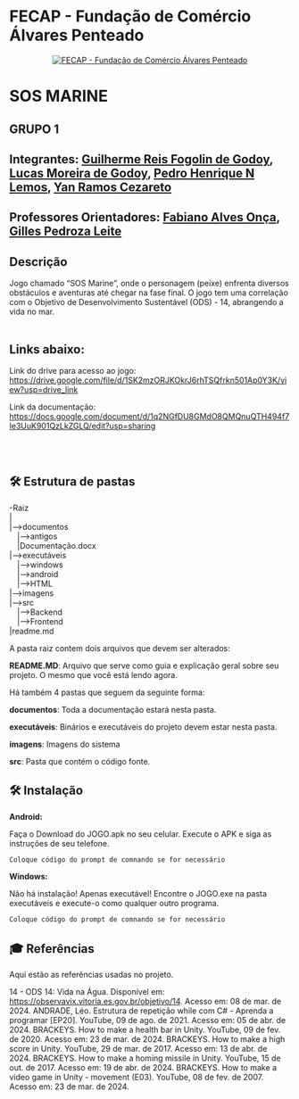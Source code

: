 # FECAP - Fundação de Comércio Álvares Penteado

<p align="center">
<a href= "https://www.fecap.br/"><img src="https://encrypted-tbn0.gstatic.com/images?q=tbn:ANd9GcRhZPrRa89Kma0ZZogxm0pi-tCn_TLKeHGVxywp-LXAFGR3B1DPouAJYHgKZGV0XTEf4AE&usqp=CAU" alt="FECAP - Fundação de Comércio Álvares Penteado" border="0"></a>
</p>

# SOS MARINE

## GRUPO 1

## Integrantes: <a href="https://www.linkedin.com/in/victorbarq/">Guilherme Reis Fogolin de Godoy</a>, <a href="https://www.linkedin.com/in/victorbarq/">Lucas Moreira de Godoy</a>, <a href="https://www.linkedin.com/in/victorbarq/">Pedro Henrique N Lemos</a>, <a href="https://www.linkedin.com/in/victorbarq/">Yan Ramos Cezareto</a>

## Professores Orientadores: <a href="https://www.linkedin.com/in/victorbarq/">Fabiano Alves Onça</a>, <a href="https://www.linkedin.com/in/victorbarq/">Gilles Pedroza Leite</a>

## Descrição

Jogo chamado “SOS Marine”, onde o personagem (peixe) enfrenta diversos obstáculos e aventuras até chegar na fase final. O jogo tem uma correlação com o Objetivo de Desenvolvimento Sustentável (ODS) - 14, abrangendo a vida no mar.
<br><br>
## Links abaixo:
Link do drive para acesso ao jogo: <https://drive.google.com/file/d/1SK2mzORJKOkrJ6rhTSQfrkn501Ap0Y3K/view?usp=drive_link>

Link da documentação: <https://docs.google.com/document/d/1q2NGfDU8GMdO8QMQnuQTH494f7Ie3UuK901QzLkZGLQ/edit?usp=sharing>

<br><br>

## 🛠 Estrutura de pastas

-Raiz<br>
|<br>
|-->documentos<br>
  &emsp;|-->antigos<br>
  &emsp;|Documentação.docx<br>
|-->executáveis<br>
  &emsp;|-->windows<br>
  &emsp;|-->android<br>
  &emsp;|-->HTML<br>
|-->imagens<br>
|-->src<br>
  &emsp;|-->Backend<br>
  &emsp;|-->Frontend<br>
|readme.md<br>

A pasta raiz contem dois arquivos que devem ser alterados:

<b>README.MD</b>: Arquivo que serve como guia e explicação geral sobre seu projeto. O mesmo que você está lendo agora.

Há também 4 pastas que seguem da seguinte forma:

<b>documentos</b>: Toda a documentação estará nesta pasta.

<b>executáveis</b>: Binários e executáveis do projeto devem estar nesta pasta.

<b>imagens</b>: Imagens do sistema

<b>src</b>: Pasta que contém o código fonte.

## 🛠 Instalação

<b>Android:</b>

Faça o Download do JOGO.apk no seu celular.
Execute o APK e siga as instruções de seu telefone.

```sh
Coloque código do prompt de comnando se for necessário
```

<b>Windows:</b>

Não há instalação! Apenas executável!
Encontre o JOGO.exe na pasta executáveis e execute-o como qualquer outro programa.

```sh
Coloque código do prompt de comnando se for necessário
```

## 🎓 Referências

Aqui estão as referências usadas no projeto.

14 - ODS 14: Vida na Água. Disponível em: https://observavix.vitoria.es.gov.br/objetivo/14. Acesso em: 08 de mar. de 2024.
ANDRADE, Léo. Estrutura de repetição while com C# - Aprenda a programar [EP20]. YouTube, 09 de ago. de 2021. Acesso em: 05 de abr. de 2024.
BRACKEYS. How to make a health bar in Unity. YouTube, 09 de fev. de 2020. Acesso em: 23 de mar. de 2024.
BRACKEYS. How to make a high score in Unity. YouTube, 29 de mar. de 2017. Acesso em: 13 de abr. de 2024.
BRACKEYS. How to make a homing missile in Unity. YouTube, 15 de out. de 2017. Acesso em: 19 de abr. de 2024.
BRACKEYS. How to make a video game in Unity - movement (E03). YouTube, 08 de fev. de 2007. Acesso em: 23 de mar. de 2024.
